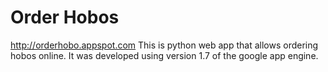 Order Hobos
=====

http://orderhobo.appspot.com
This is python web app that allows ordering hobos online. It was developed
using version 1.7 of the google app engine.

